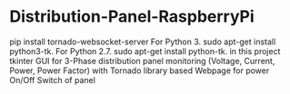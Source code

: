 # Distribution-Panel-RaspberryPi
pip install tornado-websocket-server
For Python 3. sudo apt-get install python3-tk.
For Python 2.7. sudo apt-get install python-tk.
in this project tkinter GUI for 3-Phase distribution panel monitoring (Voltage, Current, Power, Power Factor) with Tornado library based Webpage for power On/Off Switch of panel
